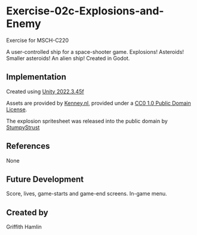 # Exercise-02c-Explosions-and-Enemy

Exercise for MSCH-C220

A user-controlled ship for a space-shooter game. Explosions! Asteroids! Smaller asteroids! An alien ship! Created in Godot. 

## Implementation

Created using [Unity 2022.3.45f](https://unity.com)

Assets are provided by [Kenney.nl](https://kenney.nl/assets/space-shooter-extension), provided under a [CC0 1.0 Public Domain License](https://creativecommons.org/publicdomain/zero/1.0/).

The explosion spritesheet was released into the public domain by [StumpyStrust](https://opengameart.org/content/explosion-sheet)

## References
None

## Future Development
Score, lives, game-starts and game-end screens. In-game menu. 

## Created by
Griffith Hamlin
